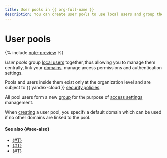 ```yaml
---
title: User pools in {{ org-full-name }}
description: You can create user pools to use local users and group them into containers. With a pool, you can manage users centrally, link your domains to them, grant access permissions, and manage authentication via the {{ yandex-cloud }} IdP.
---
```


# User pools


{% include [note-preview](../../_includes/note-preview.md) %}

_User pools_ group [local users](../../iam/concepts/users/accounts.md#local) together, thus allowing you to manage them centrally, link your [domains](domains.md), manage access permissions and authentication settings.

Pools and users inside them exist only at the organization level and are subject to {{ yandex-cloud }} [security policies](../../security/standarts.md).

All pool users form a new [group](groups.md) for the purpose of [access settings](../operations/groups-access-binding.md) management.

When [creating](../operations/user-pools/create-userpool.md) a user pool, you specify a default domain which can be used if no other domains are linked to the pool.

#### See also {#see-also}

* [{#T}](../operations/user-pools/create-userpool.md)
* [{#T}](../operations/user-pools/add-user.md)
* [{#T}](../operations/user-pools/add-domain.md)
